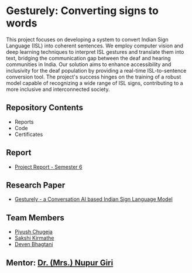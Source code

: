 # Gesturely: Converting signs to words
This project focuses on developing a system to convert Indian Sign Language (ISL) into coherent sentences. We employ computer vision and deep learning techniques to interpret ISL gestures and translate them into text, bridging the communication gap between the deaf and hearing communities in India. Our solution aims to enhance accessibility and inclusivity for the deaf population by providing a real-time ISL-to-sentence conversion tool. The project's success hinges on the training of a robust model capable of recognizing a wide range of ISL signs, contributing to a more inclusive and interconnected society.

## Repository Contents
- Reports
- Code
- Certificates

## Report
- [Project Report - Semester 6](https://docs.google.com/document/d/1zu-vkr42S_OlXKTUYuxv_mRM7USf5-4h/edit?usp=sharing&ouid=117071278021388323002&rtpof=true&sd=true)

## Research Paper
- [Gesturely - a Conversation AI based Indian Sign Language Model](https://www.overleaf.com/read/phcjqgbcdgwg#cdf40f)

## Team Members
- [Piyush Chugeja](https://github.com/piyushchugeja)
- [Sakshi Kirmathe](https://github.com/sakshikirmathe)
- [Deven Bhagtani](https://github.com/devensinghbhagtani)

## Mentor: [Dr. (Mrs.) Nupur Giri](https://www.linkedin.com/in/dr-nupur-giri-6635a542/)